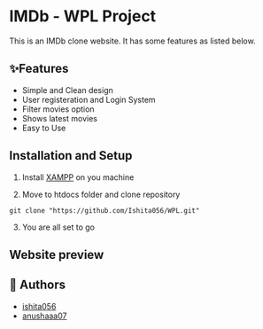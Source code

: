 
# **IMDb - WPL Project**

This is an IMDb clone website. It has some features as listed below.

## :sparkles:**Features**

+ Simple and Clean design
+ User registeration and Login System
+ Filter movies option
+ Shows latest movies
+ Easy to Use

## Installation and Setup

1. Install [XAMPP](https://www.apachefriends.org/download.html) on you machine

2. Move to htdocs folder and clone repository
```console
git clone "https://github.com/Ishita056/WPL.git"
```
3. You are all set to go

## Website preview


## :book: Authors
+ [ishita056](https://github.com/ishita056)
+ [anushaaa07](https://github.com/anushaaa07)

